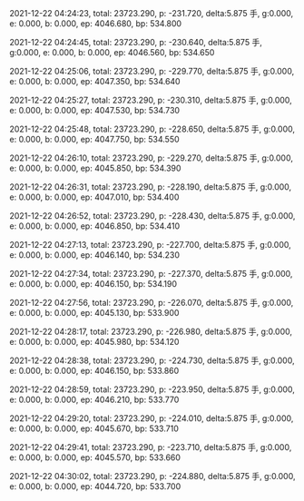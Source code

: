 2021-12-22 04:24:23, total: 23723.290, p: -231.720, delta:5.875 手, g:0.000, e: 0.000, b: 0.000, ep: 4046.680, bp: 534.800

2021-12-22 04:24:45, total: 23723.290, p: -230.640, delta:5.875 手, g:0.000, e: 0.000, b: 0.000, ep: 4046.560, bp: 534.650

2021-12-22 04:25:06, total: 23723.290, p: -229.770, delta:5.875 手, g:0.000, e: 0.000, b: 0.000, ep: 4047.350, bp: 534.640

2021-12-22 04:25:27, total: 23723.290, p: -230.310, delta:5.875 手, g:0.000, e: 0.000, b: 0.000, ep: 4047.530, bp: 534.730

2021-12-22 04:25:48, total: 23723.290, p: -228.650, delta:5.875 手, g:0.000, e: 0.000, b: 0.000, ep: 4047.750, bp: 534.550

2021-12-22 04:26:10, total: 23723.290, p: -229.270, delta:5.875 手, g:0.000, e: 0.000, b: 0.000, ep: 4045.850, bp: 534.390

2021-12-22 04:26:31, total: 23723.290, p: -228.190, delta:5.875 手, g:0.000, e: 0.000, b: 0.000, ep: 4047.010, bp: 534.400

2021-12-22 04:26:52, total: 23723.290, p: -228.430, delta:5.875 手, g:0.000, e: 0.000, b: 0.000, ep: 4046.850, bp: 534.410

2021-12-22 04:27:13, total: 23723.290, p: -227.700, delta:5.875 手, g:0.000, e: 0.000, b: 0.000, ep: 4046.140, bp: 534.230

2021-12-22 04:27:34, total: 23723.290, p: -227.370, delta:5.875 手, g:0.000, e: 0.000, b: 0.000, ep: 4046.150, bp: 534.190

2021-12-22 04:27:56, total: 23723.290, p: -226.070, delta:5.875 手, g:0.000, e: 0.000, b: 0.000, ep: 4045.130, bp: 533.900

2021-12-22 04:28:17, total: 23723.290, p: -226.980, delta:5.875 手, g:0.000, e: 0.000, b: 0.000, ep: 4045.980, bp: 534.120

2021-12-22 04:28:38, total: 23723.290, p: -224.730, delta:5.875 手, g:0.000, e: 0.000, b: 0.000, ep: 4046.150, bp: 533.860

2021-12-22 04:28:59, total: 23723.290, p: -223.950, delta:5.875 手, g:0.000, e: 0.000, b: 0.000, ep: 4046.210, bp: 533.770

2021-12-22 04:29:20, total: 23723.290, p: -224.010, delta:5.875 手, g:0.000, e: 0.000, b: 0.000, ep: 4045.670, bp: 533.710

2021-12-22 04:29:41, total: 23723.290, p: -223.710, delta:5.875 手, g:0.000, e: 0.000, b: 0.000, ep: 4045.570, bp: 533.660

2021-12-22 04:30:02, total: 23723.290, p: -224.880, delta:5.875 手, g:0.000, e: 0.000, b: 0.000, ep: 4044.720, bp: 533.700